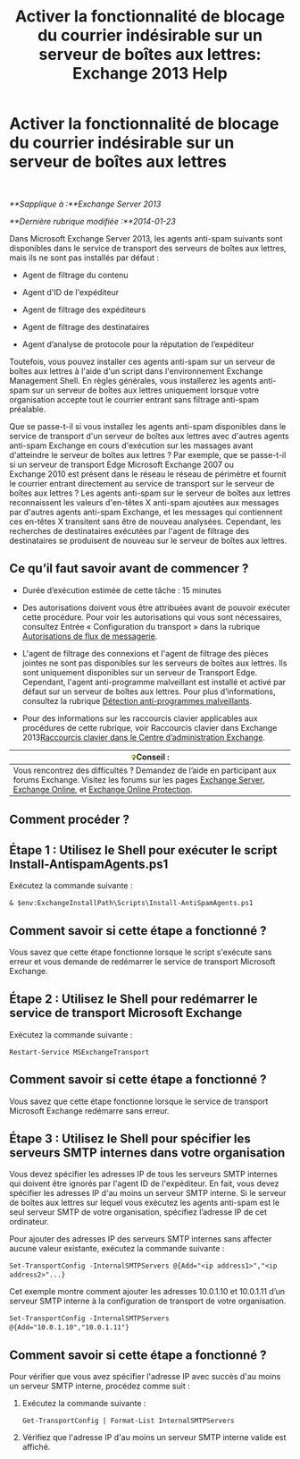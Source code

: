 ﻿---
title: 'Activer la fonctionnalité de blocage du courrier indésirable sur un serveur de boîtes aux lettres: Exchange 2013 Help'
TOCTitle: Activer la fonctionnalité de blocage du courrier indésirable sur un serveur de boîtes aux lettres
ms:assetid: 59d22c5e-64bc-4879-8ad1-364862b6ba11
ms:mtpsurl: https://technet.microsoft.com/fr-fr/library/Bb201691(v=EXCHG.150)
ms:contentKeyID: 50478151
ms.date: 04/24/2018
mtps_version: v=EXCHG.150
ms.translationtype: HT
---

# Activer la fonctionnalité de blocage du courrier indésirable sur un serveur de boîtes aux lettres

 

_**Sapplique à :**Exchange Server 2013_

_**Dernière rubrique modifiée :**2014-01-23_

Dans Microsoft Exchange Server 2013, les agents anti-spam suivants sont disponibles dans le service de transport des serveurs de boîtes aux lettres, mais ils ne sont pas installés par défaut :

  - Agent de filtrage du contenu

  - Agent d'ID de l'expéditeur

  - Agent de filtrage des expéditeurs

  - Agent de filtrage des destinataires

  - Agent d’analyse de protocole pour la réputation de l’expéditeur

Toutefois, vous pouvez installer ces agents anti-spam sur un serveur de boîtes aux lettres à l'aide d'un script dans l'environnement Exchange Management Shell. En règles générales, vous installerez les agents anti-spam sur un serveur de boîtes aux lettres uniquement lorsque votre organisation accepte tout le courrier entrant sans filtrage anti-spam préalable.

Que se passe-t-il si vous installez les agents anti-spam disponibles dans le service de transport d'un serveur de boîtes aux lettres avec d'autres agents anti-spam Exchange en cours d'exécution sur les massages avant d'atteindre le serveur de boîtes aux lettres ? Par exemple, que se passe-t-il si un serveur de transport Edge Microsoft Exchange 2007 ou Exchange 2010 est présent dans le réseau le réseau de périmètre et fournit le courrier entrant directement au service de transport sur le serveur de boîtes aux lettres ? Les agents anti-spam sur le serveur de boîtes aux lettres reconnaissent les valeurs d'en-têtes X anti-spam ajoutées aux messages par d'autres agents anti-spam Exchange, et les messages qui contiennent ces en-têtes X transitent sans être de nouveau analysées. Cependant, les recherches de destinataires exécutées par l'agent de filtrage des destinataires se produisent de nouveau sur le serveur de boîtes aux lettres.

## Ce qu’il faut savoir avant de commencer ?

  - Durée d’exécution estimée de cette tâche : 15 minutes

  - Des autorisations doivent vous être attribuées avant de pouvoir exécuter cette procédure. Pour voir les autorisations qui vous sont nécessaires, consultez Entrée « Configuration du transport » dans la rubrique [Autorisations de flux de messagerie](mail-flow-permissions-exchange-2013-help.md).

  - L'agent de filtrage des connexions et l'agent de filtrage des pièces jointes ne sont pas disponibles sur les serveurs de boîtes aux lettres. Ils sont uniquement disponibles sur un serveur de Transport Edge. Cependant, l'agent anti-programme malveillant est installé et activé par défaut sur un serveur de boîtes aux lettres. Pour plus d’informations, consultez la rubrique [Détection anti-programmes malveillants](anti-malware-protection-exchange-2013-help.md).

  - Pour des informations sur les raccourcis clavier applicables aux procédures de cette rubrique, voir Raccourcis clavier dans Exchange 2013[Raccourcis clavier dans le Centre d’administration Exchange](keyboard-shortcuts-in-the-exchange-admin-center-exchange-online-protection-help.md).

<table>
<thead>
<tr class="header">
<th><img src="images/Bb125224.tip(EXCHG.150).gif" title="Conseil" alt="Conseil" />Conseil :</th>
</tr>
</thead>
<tbody>
<tr class="odd">
<td>Vous rencontrez des difficultés ? Demandez de l’aide en participant aux forums Exchange. Visitez les forums sur les pages <a href="https://go.microsoft.com/fwlink/p/?linkid=60612">Exchange Server</a>, <a href="https://go.microsoft.com/fwlink/p/?linkid=267542">Exchange Online</a>, et <a href="https://go.microsoft.com/fwlink/p/?linkid=285351">Exchange Online Protection</a>.</td>
</tr>
</tbody>
</table>


## Comment procéder ?

## Étape 1 : Utilisez le Shell pour exécuter le script Install-AntispamAgents.ps1

Exécutez la commande suivante :

    & $env:ExchangeInstallPath\Scripts\Install-AntiSpamAgents.ps1

## Comment savoir si cette étape a fonctionné ?

Vous savez que cette étape fonctionne lorsque le script s'exécute sans erreur et vous demande de redémarrer le service de transport Microsoft Exchange.

## Étape 2 : Utilisez le Shell pour redémarrer le service de transport Microsoft Exchange

Exécutez la commande suivante :

    Restart-Service MSExchangeTransport

## Comment savoir si cette étape a fonctionné ?

Vous savez que cette étape fonctionne lorsque le service de transport Microsoft Exchange redémarre sans erreur.

## Étape 3 : Utilisez le Shell pour spécifier les serveurs SMTP internes dans votre organisation

Vous devez spécifier les adresses IP de tous les serveurs SMTP internes qui doivent être ignorés par l'agent ID de l'expéditeur. En fait, vous devez spécifier les adresses IP d'au moins un serveur SMTP interne. Si le serveur de boîtes aux lettres sur lequel vous exécutez les agents anti-spam est le seul serveur SMTP de votre organisation, spécifiez l’adresse IP de cet ordinateur.

Pour ajouter des adresses IP des serveurs SMTP internes sans affecter aucune valeur existante, exécutez la commande suivante :

    Set-TransportConfig -InternalSMTPServers @{Add="<ip address1>","<ip address2>"...}

Cet exemple montre comment ajouter les adresses 10.0.1.10 et 10.0.1.11 d’un serveur SMTP interne à la configuration de transport de votre organisation.

    Set-TransportConfig -InternalSMTPServers @{Add="10.0.1.10","10.0.1.11"}

## Comment savoir si cette étape a fonctionné ?

Pour vérifier que vous avez spécifier l'adresse IP avec succès d'au moins un serveur SMTP interne, procédez comme suit :

1.  Exécutez la commande suivante :
    
        Get-TransportConfig | Format-List InternalSMTPServers

2.  Vérifiez que l'adresse IP d'au moins un serveur SMTP interne valide est affiché.

